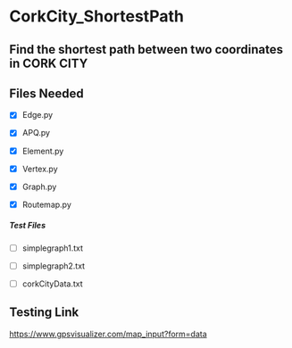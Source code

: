 # CorkCity_ShortestPath
## Find the shortest path between two coordinates in CORK CITY

## Files Needed
- [x] Edge.py
- [x] APQ.py
- [x] Element.py
- [x] Vertex.py
- [x] Graph.py
- [x] Routemap.py


##### Test Files
- [ ] simplegraph1.txt
- [ ] simplegraph2.txt
- [ ] corkCityData.txt



## Testing Link
https://www.gpsvisualizer.com/map_input?form=data
